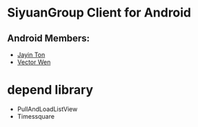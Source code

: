 SiyuanGroup Client for Android
===========
Android Members:
---
* [Jayin Ton](https://github.com/Jayin) 
* [Vector Wen](https://github.com/VectorWen)

depend library
===
* PullAndLoadListView
* Timessquare














